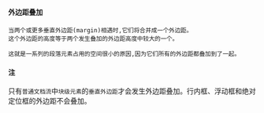 #### 外边距叠加

    当两个或更多垂直外边距(margin)相遇时,它们将合并成一个外边距。
    这个外边距的高度等于两个发生叠加的外边距高度中较大的一个。
    
    这就是一系列的段落元素占用的空间很小的原因,因为它们所有的外边距都叠加到了一起。
    
    
    
#### 注

只有`普通文档流`中`块级元素`的`垂直外边距`才会发生外边距叠加。行内框、浮动框和绝对定位框的外边距不会叠加。